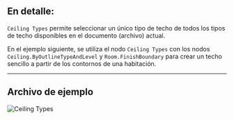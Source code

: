 ## En detalle:
`Ceiling Types` permite seleccionar un único tipo de techo de todos los tipos de techo disponibles en el documento (archivo) actual.

En el ejemplo siguiente, se utiliza el nodo `Ceiling Types` con los nodos `Ceiling.ByOutlineTypeAndLevel` y `Room.FinishBoundary` para crear un techo sencillo a partir de los contornos de una habitación.
___
## Archivo de ejemplo

![Ceiling Types](./DSRevitNodesUI.CeilingTypes_img.jpg)
